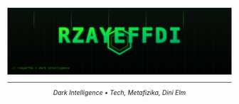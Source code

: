 <p align="center">
  <a href="https://rzayeffdi.tech" target="_blank">
    <img src="assets/rzayeffdi.svg" alt="RZAYEFFDI" width="800" />
  </a>
</p>

----
<p align="center">
  <em>Dark Intelligence • Tech, Metafizika, Dini Elm</em>
</p>

